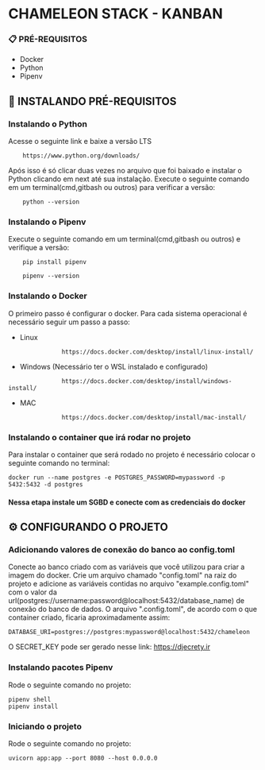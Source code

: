 # CHAMELEON STACK - KANBAN

### 📋 PRÉ-REQUISITOS

- Docker
- Python
- Pipenv

## 🔧 INSTALANDO PRÉ-REQUISITOS

### Instalando o Python

Acesse o seguinte link e baixe a versão LTS

```
    https://www.python.org/downloads/
```

Após isso é só clicar duas vezes no arquivo que foi baixado e instalar o Python clicando em next até sua instalação. Execute o seguinte comando em um terminal(cmd,gitbash ou outros) para verificar a versão:

```
    python --version
```

### Instalando o Pipenv

Execute o seguinte comando em um terminal(cmd,gitbash ou outros) e verifique a versão:

```
    pip install pipenv
```

```
    pipenv --version
```

### Instalando o Docker

O primeiro passo é configurar o docker. Para cada sistema operacional é necessário seguir um passo a passo:

- Linux

```
               https://docs.docker.com/desktop/install/linux-install/
```

- Windows (Necessário ter o WSL instalado e configurado)

```
               https://docs.docker.com/desktop/install/windows-install/
```

- MAC

```
               https://docs.docker.com/desktop/install/mac-install/
```

### Instalando o container que irá rodar no projeto

Para instalar o container que será rodado no projeto é necessário colocar o seguinte comando no terminal:

```
docker run --name postgres -e POSTGRES_PASSWORD=mypassword -p 5432:5432 -d postgres
```

#### Nessa etapa instale um SGBD e conecte com as credenciais do docker

## ⚙️ CONFIGURANDO O PROJETO

### Adicionando valores de conexão do banco ao config.toml

Conecte ao banco criado com as variáveis que você utilizou para criar a imagem do docker.
Crie um arquivo chamado "config.toml" na raiz do projeto e adicione as variáveis contidas no arquivo "example.config.toml" com o valor da url(postgres://username:password@localhost:5432/database_name) de conexão do banco de dados. O arquivo ".config.toml", de acordo com o que container criado, ficaria aproximadamente assim:

```
DATABASE_URI=postgres://postgres:mypassword@localhost:5432/chameleon
```

O SECRET_KEY pode ser gerado nesse link: https://djecrety.ir

### Instalando pacotes Pipenv

Rode o seguinte comando no projeto:

```
pipenv shell
pipenv install 
```

### Iniciando o projeto

Rode o seguinte comando no projeto:

```
uvicorn app:app --port 8080 --host 0.0.0.0
```